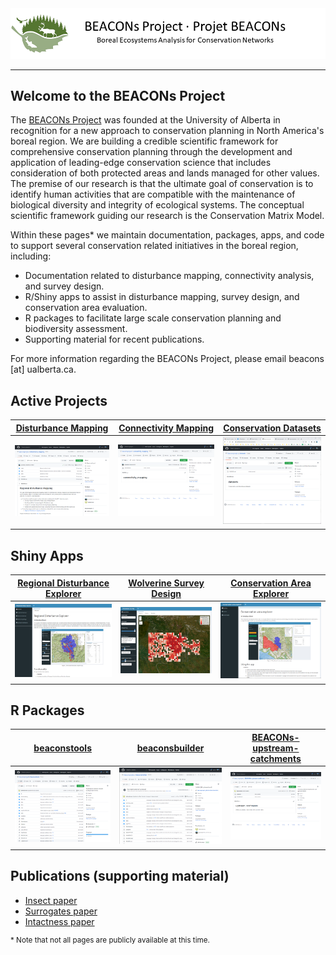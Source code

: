 <center><img src="pics/bp_banner.png" alt="BEACONs Project"></center>
<hr>

## Welcome to the BEACONs Project

The [BEACONs Project](https://beaconsproject.ualberta.ca/) was founded at the University of Alberta in recognition for a new approach to conservation planning in North America's boreal region. We are building a credible scientific framework for comprehensive conservation planning through the development and application of leading-edge conservation science that includes consideration of both protected areas and lands managed for other values. The premise of our research is that the ultimate goal of conservation is to identify human activities that are compatible with the maintenance of biological diversity and integrity of ecological systems. The conceptual scientific framework guiding our research is the Conservation Matrix Model.

Within these pages* we maintain documentation, packages, apps, and code to support several conservation related initiatives in the boreal region, including:
* Documentation related to disturbance mapping, connectivity analysis, and survey design.
* R/Shiny apps to assist in disturbance mapping, survey design, and conservation area evaluation.
* R packages to facilitate large scale conservation planning and biodiversity assessment.
* Supporting material for recent publications.

For more information regarding the BEACONs Project, please email beacons [at] ualberta.ca.

## Active Projects

| [Disturbance Mapping](https://github.com/beaconsproject/disturbance_mapping) | [Connectivity Mapping](https://github.com/beaconsproject/connectivity_mapping) | [Conservation Datasets](https://github.com/beaconsproject/datasets) |
| :---: | :---: | :---: |
| <a href="https://github.com/beaconsproject/disturbance_mapping"><img align="center" src="pics/disturbance_mapping.png" width="300"></a> | <a href="https://github.com/beaconsproject/connectivity_mapping"><img align="center" src="pics/connectivity_mapping.png" width="300"></a> | <a href="https://github.com/beaconsproject/datasets"><img align="center" src="pics/datasets.png" width="300"></a> |
|  |  |  |

## Shiny Apps

| [Regional Disturbance Explorer](https://github.com/beaconsproject/regional_disturbance_explorer) | [Wolverine Survey Design](https://github.com/beaconsproject/wolverines) | [Conservation Area Explorer](https://github.com/beaconsproject/conservation_area_explorer) |
| :---: | :---: | :---: |
| <a href="https://github.com/beaconsproject/regional_disturbance_explorer"><img align="center" src="pics/regional_disturbance_explorer.png" width="300"></a> | <a href="https://github.com/beaconsproject/wolverines"><img align="center" src="pics/wolverines.png" width="300"></a> | <a href="https://github.com/beaconsproject/conservation_area_explorer"><img align="center" src="pics/conservation_area_explorer.png" width="300"></a> |
|  |  |  |

## R Packages

| [beaconstools](https://github.com/beaconsproject/beaconstools) | [beaconsbuilder](https://github.com/beaconsproject/beaconsbuilder) | [BEACONs-upstream-catchments](https://github.com/beaconsproject/BEACONs-upstream-catchments) |
| :---: | :---: | :---: |
| <a href="https://github.com/beaconsproject/beaconstools"><img align="center" src="pics/beaconstools.png" width="300"></a> | <a href="https://github.com/beaconsproject/beaconsbuilder"><img align="center" src="pics/beaconsbuilder.png" width="300"></a> | <a href="https://github.com/beaconsproject/BEACONs-upstream-catchments"><img align="center" src="pics/BEACONs-upstream-catchments.png" width="300"></a> |
|  |  |  |

## Publications (supporting material)

- [Insect paper](https://github.com/beaconsproject/insect-mdr-simulation)
- [Surrogates paper](https://github.com/prvernier/surrogates)
- [Intactness paper](https://github.com/prvernier/intactness)


<sup>* Note that not all pages are publicly available at this time.</sup>
